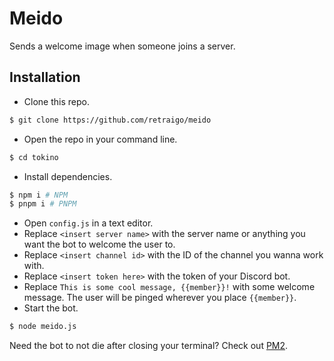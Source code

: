 # Meido
Sends a welcome image when someone joins a server.

## Installation
* Clone this repo.
```sh
$ git clone https://github.com/retraigo/meido
```

* Open the repo in your command line.
```sh
$ cd tokino
```

* Install dependencies.
```sh
$ npm i # NPM
$ pnpm i # PNPM
```

* Open `config.js` in a text editor.
* Replace `<insert server name>` with the server name or anything you want the bot to welcome the user to.
* Replace `<insert channel id>` with the ID of the channel you wanna work with.
* Replace `<insert token here>` with the token of your Discord bot.
* Replace `This is some cool message, {{member}}!` with some welcome message. The user will be pinged wherever you place `{{member}}`.
* Start the bot.
```sh
$ node meido.js
```

Need the bot to not die after closing your terminal? Check out [PM2](https://pm2.keymetrics.io/).